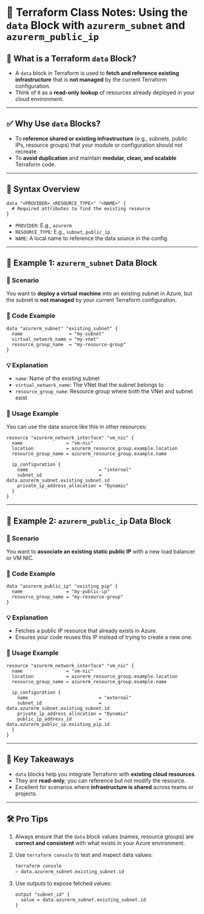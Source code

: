 # 📘 Terraform Class Notes: Using the `data` Block with `azurerm_subnet` and `azurerm_public_ip`

## 📌 What is a Terraform `data` Block?

* A `data` block in Terraform is used to **fetch and reference existing infrastructure** that is **not managed** by the current Terraform configuration.
* Think of it as a **read-only lookup** of resources already deployed in your cloud environment.

---

## ✅ Why Use `data` Blocks?

* To **reference shared or existing infrastructure** (e.g., subnets, public IPs, resource groups) that your module or configuration should not recreate.
* To **avoid duplication** and maintain **modular, clean, and scalable** Terraform code.

---

## 🔧 Syntax Overview

```hcl
data "<PROVIDER>_<RESOURCE_TYPE>" "<NAME>" {
  # Required attributes to find the existing resource
}
```

* `PROVIDER`: E.g., `azurerm`
* `RESOURCE_TYPE`: E.g., `subnet`, `public_ip`
* `NAME`: A local name to reference the data source in the config

---

## 📘 Example 1: `azurerm_subnet` Data Block

### 🎯 Scenario

You want to **deploy a virtual machine** into an existing subnet in Azure, but the subnet is **not managed** by your current Terraform configuration.

### 🧩 Code Example

```hcl
data "azurerm_subnet" "existing_subnet" {
  name                 = "my-subnet"
  virtual_network_name = "my-vnet"
  resource_group_name  = "my-resource-group"
}
```

### 💡 Explanation

* `name`: Name of the existing subnet
* `virtual_network_name`: The VNet that the subnet belongs to
* `resource_group_name`: Resource group where both the VNet and subnet exist

### 🔗 Usage Example

You can use the data source like this in other resources:

```hcl
resource "azurerm_network_interface" "vm_nic" {
  name                = "vm-nic"
  location            = azurerm_resource_group.example.location
  resource_group_name = azurerm_resource_group.example.name

  ip_configuration {
    name                          = "internal"
    subnet_id                     = data.azurerm_subnet.existing_subnet.id
    private_ip_address_allocation = "Dynamic"
  }
}
```

---

## 📘 Example 2: `azurerm_public_ip` Data Block

### 🎯 Scenario

You want to **associate an existing static public IP** with a new load balancer or VM NIC.

### 🧩 Code Example

```hcl
data "azurerm_public_ip" "existing_pip" {
  name                = "my-public-ip"
  resource_group_name = "my-resource-group"
}
```

### 💡 Explanation

* Fetches a public IP resource that already exists in Azure.
* Ensures your code reuses this IP instead of trying to create a new one.

### 🔗 Usage Example

```hcl
resource "azurerm_network_interface" "vm_nic" {
  name                = "vm-nic"
  location            = azurerm_resource_group.example.location
  resource_group_name = azurerm_resource_group.example.name

  ip_configuration {
    name                          = "external"
    subnet_id                     = data.azurerm_subnet.existing_subnet.id
    private_ip_address_allocation = "Dynamic"
    public_ip_address_id          = data.azurerm_public_ip.existing_pip.id
  }
}
```

---

## 🧠 Key Takeaways

* `data` blocks help you integrate Terraform with **existing cloud resources**.
* They are **read-only**; you can reference but not modify the resource.
* Excellent for scenarios where **infrastructure is shared** across teams or projects.

---

## 🛠️ Pro Tips

1. Always ensure that the `data` block values (names, resource groups) are **correct and consistent** with what exists in your Azure environment.
2. Use `terraform console` to test and inspect data values:

   ```bash
   terraform console
   > data.azurerm_subnet.existing_subnet.id
   ```
3. Use outputs to expose fetched values:

   ```hcl
   output "subnet_id" {
     value = data.azurerm_subnet.existing_subnet.id
   }
   ```
